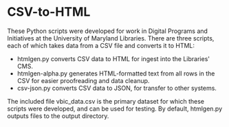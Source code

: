 CSV-to-HTML
===========

These Python scripts were developed for work in Digital Programs and Initiatives at the University of Maryland Libraries. There are three scripts, each of which takes data from a CSV file and converts it to HTML:

* htmlgen.py converts CSV data to HTML for ingest into the Libraries' CMS.  
* htmlgen-alpha.py generates HTML-formatted text from all rows in the CSV for easier proofreading and data cleanup.  
* csv-json.py converts CSV data to JSON, for transfer to other systems.

The included file vbic_data.csv is the primary dataset for which these scripts were developed, and can be used for testing.  By default, htmlgen.py outputs files to the output directory.
